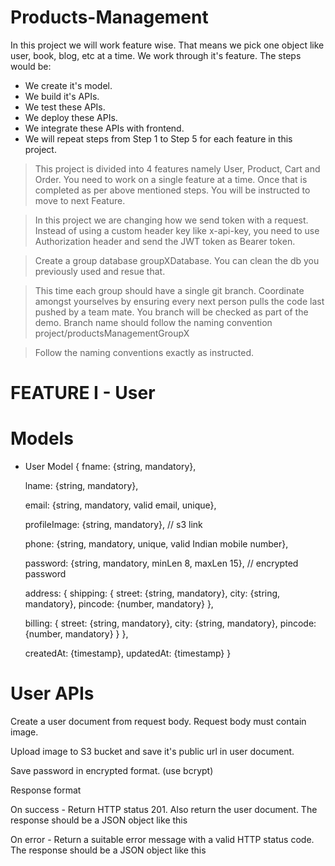 # Products-Management
In this project we will work feature wise. That means we pick one object like user, book, blog, etc at a time. We work through it's feature. The steps would be:
*  We create it's model.
* We build it's APIs.
* We test these APIs.
* We deploy these APIs.
* We integrate these APIs with frontend.
* We will repeat steps from Step 1 to Step 5 for each feature in this project.

> This project is divided into 4 features namely User, Product, Cart and Order. You need to work on a single feature at a time. Once that is completed as per above     mentioned steps. You will be instructed to move to next Feature.


>  In this project we are changing how we send token with a request. Instead of using a custom header key like x-api-key, you need to use Authorization header and send the JWT token as Bearer token.

> Create a group database groupXDatabase. You can clean the db you previously used and resue that.

> This time each group should have a single git branch. Coordinate amongst yourselves by ensuring every next person pulls the code last pushed by a team mate. You branch will be checked as part of the demo. Branch name should follow the naming convention project/productsManagementGroupX

> Follow the naming conventions exactly as instructed.

# FEATURE I - User

# Models
* User Model
{ 
  fname:  {string, mandatory},
  
  lname:  {string, mandatory},
  
  email:  {string, mandatory, valid email, unique},
  
  profileImage:  {string, mandatory}, // s3 link
  
  phone:  {string, mandatory, unique, valid Indian mobile number}, 
  
  password:  {string, mandatory, minLen 8, maxLen 15}, // encrypted password
  
  address: {
    shipping: {
      street:  {string, mandatory},
      city:  {string, mandatory},
      pincode:  {number, mandatory}
    },
    
   billing: {
      street:  {string, mandatory},
      city:  {string, mandatory},
      pincode:  {number, mandatory}
    }
  },

    createdAt:  {timestamp},
   updatedAt:  {timestamp}
}
# User APIs
Create a user document from request body. Request body must contain image.

Upload image to S3 bucket and save it's public url in user document.

Save password in encrypted format. (use bcrypt)

Response format

On success - Return HTTP status 201. Also return the user document. The response should be a JSON object like this

On error - Return a suitable error message with a valid HTTP status code. The response should be a JSON object like this
